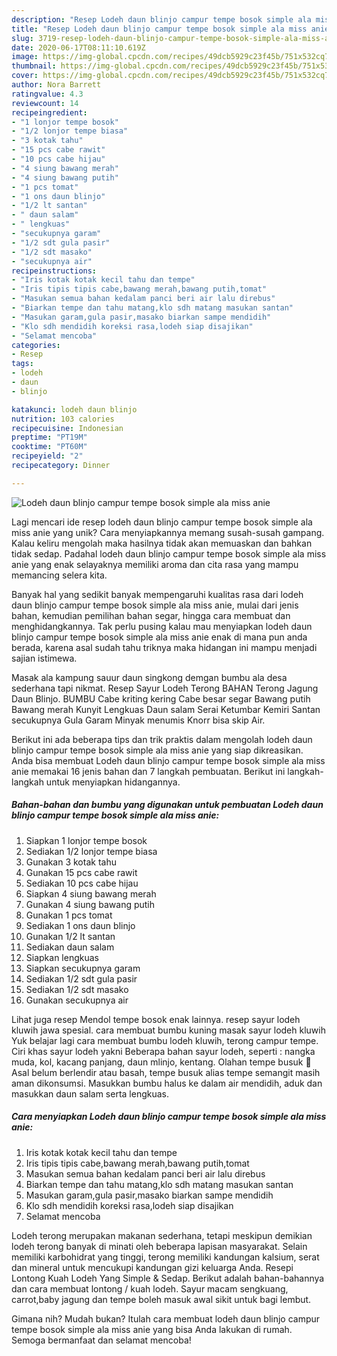 ```yaml
---
description: "Resep Lodeh daun blinjo campur tempe bosok simple ala miss anie Anti Gagal"
title: "Resep Lodeh daun blinjo campur tempe bosok simple ala miss anie Anti Gagal"
slug: 3719-resep-lodeh-daun-blinjo-campur-tempe-bosok-simple-ala-miss-anie-anti-gagal
date: 2020-06-17T08:11:10.619Z
image: https://img-global.cpcdn.com/recipes/49dcb5929c23f45b/751x532cq70/lodeh-daun-blinjo-campur-tempe-bosok-simple-ala-miss-anie-foto-resep-utama.jpg
thumbnail: https://img-global.cpcdn.com/recipes/49dcb5929c23f45b/751x532cq70/lodeh-daun-blinjo-campur-tempe-bosok-simple-ala-miss-anie-foto-resep-utama.jpg
cover: https://img-global.cpcdn.com/recipes/49dcb5929c23f45b/751x532cq70/lodeh-daun-blinjo-campur-tempe-bosok-simple-ala-miss-anie-foto-resep-utama.jpg
author: Nora Barrett
ratingvalue: 4.3
reviewcount: 14
recipeingredient:
- "1 lonjor tempe bosok"
- "1/2 lonjor tempe biasa"
- "3 kotak tahu"
- "15 pcs cabe rawit"
- "10 pcs cabe hijau"
- "4 siung bawang merah"
- "4 siung bawang putih"
- "1 pcs tomat"
- "1 ons daun blinjo"
- "1/2 lt santan"
- " daun salam"
- " lengkuas"
- "secukupnya garam"
- "1/2 sdt gula pasir"
- "1/2 sdt masako"
- "secukupnya air"
recipeinstructions:
- "Iris kotak kotak kecil tahu dan tempe"
- "Iris tipis tipis cabe,bawang merah,bawang putih,tomat"
- "Masukan semua bahan kedalam panci beri air lalu direbus"
- "Biarkan tempe dan tahu matang,klo sdh matang masukan santan"
- "Masukan garam,gula pasir,masako biarkan sampe mendidih"
- "Klo sdh mendidih koreksi rasa,lodeh siap disajikan"
- "Selamat mencoba"
categories:
- Resep
tags:
- lodeh
- daun
- blinjo

katakunci: lodeh daun blinjo 
nutrition: 103 calories
recipecuisine: Indonesian
preptime: "PT19M"
cooktime: "PT60M"
recipeyield: "2"
recipecategory: Dinner

---
```



![Lodeh daun blinjo campur tempe bosok simple ala miss anie](https://img-global.cpcdn.com/recipes/49dcb5929c23f45b/751x532cq70/lodeh-daun-blinjo-campur-tempe-bosok-simple-ala-miss-anie-foto-resep-utama.jpg)

Lagi mencari ide resep lodeh daun blinjo campur tempe bosok simple ala miss anie yang unik? Cara menyiapkannya memang susah-susah gampang. Kalau keliru mengolah maka hasilnya tidak akan memuaskan dan bahkan tidak sedap. Padahal lodeh daun blinjo campur tempe bosok simple ala miss anie yang enak selayaknya memiliki aroma dan cita rasa yang mampu memancing selera kita.

Banyak hal yang sedikit banyak mempengaruhi kualitas rasa dari lodeh daun blinjo campur tempe bosok simple ala miss anie, mulai dari jenis bahan, kemudian pemilihan bahan segar, hingga cara membuat dan menghidangkannya. Tak perlu pusing kalau mau menyiapkan lodeh daun blinjo campur tempe bosok simple ala miss anie enak di mana pun anda berada, karena asal sudah tahu triknya maka hidangan ini mampu menjadi sajian istimewa.

Masak ala kampung sauur daun singkong demgan bumbu ala desa sederhana tapi nikmat. Resep Sayur Lodeh Terong BAHAN Terong Jagung Daun Blinjo. BUMBU Cabe kriting kering Cabe besar segar Bawang putih Bawang merah Kunyit Lengkuas Daun salam Serai Ketumbar Kemiri Santan secukupnya Gula Garam Minyak menumis Knorr bisa skip Air.


Berikut ini ada beberapa tips dan trik praktis dalam mengolah lodeh daun blinjo campur tempe bosok simple ala miss anie yang siap dikreasikan. Anda bisa membuat Lodeh daun blinjo campur tempe bosok simple ala miss anie memakai 16 jenis bahan dan 7 langkah pembuatan. Berikut ini langkah-langkah untuk menyiapkan hidangannya.

<!--inarticleads1-->

##### Bahan-bahan dan bumbu yang digunakan untuk pembuatan Lodeh daun blinjo campur tempe bosok simple ala miss anie:

1. Siapkan 1 lonjor tempe bosok
1. Sediakan 1/2 lonjor tempe biasa
1. Gunakan 3 kotak tahu
1. Gunakan 15 pcs cabe rawit
1. Sediakan 10 pcs cabe hijau
1. Siapkan 4 siung bawang merah
1. Gunakan 4 siung bawang putih
1. Gunakan 1 pcs tomat
1. Sediakan 1 ons daun blinjo
1. Gunakan 1/2 lt santan
1. Sediakan  daun salam
1. Siapkan  lengkuas
1. Siapkan secukupnya garam
1. Sediakan 1/2 sdt gula pasir
1. Sediakan 1/2 sdt masako
1. Gunakan secukupnya air


Lihat juga resep Mendol tempe bosok enak lainnya. resep sayur lodeh kluwih jawa spesial. cara membuat bumbu kuning masak sayur lodeh kluwih Yuk belajar lagi cara membuat bumbu lodeh kluwih, terong campur tempe. Ciri khas sayur lodeh yakni Beberapa bahan sayur lodeh, seperti : nangka muda, kol, kacang panjang, daun mlinjo, kentang. Olahan tempe busuk 🍳 Asal belum berlendir atau basah, tempe busuk alias tempe semangit masih aman dikonsumsi. Masukkan bumbu halus ke dalam air mendidih, aduk dan masukkan daun salam serta lengkuas. 

<!--inarticleads2-->

##### Cara menyiapkan Lodeh daun blinjo campur tempe bosok simple ala miss anie:

1. Iris kotak kotak kecil tahu dan tempe
1. Iris tipis tipis cabe,bawang merah,bawang putih,tomat
1. Masukan semua bahan kedalam panci beri air lalu direbus
1. Biarkan tempe dan tahu matang,klo sdh matang masukan santan
1. Masukan garam,gula pasir,masako biarkan sampe mendidih
1. Klo sdh mendidih koreksi rasa,lodeh siap disajikan
1. Selamat mencoba


Lodeh terong merupakan makanan sederhana, tetapi meskipun demikian lodeh terong banyak di minati oleh beberapa lapisan masyarakat. Selain memiliki karbohidrat yang tinggi, terong memiliki kandungan kalsium, serat dan mineral untuk mencukupi kandungan gizi keluarga Anda. Resepi Lontong Kuah Lodeh Yang Simple &amp; Sedap. Berikut adalah bahan-bahannya dan cara membuat lontong / kuah lodeh. Sayur macam sengkuang, carrot,baby jagung dan tempe boleh masuk awal sikit untuk bagi lembut. 

Gimana nih? Mudah bukan? Itulah cara membuat lodeh daun blinjo campur tempe bosok simple ala miss anie yang bisa Anda lakukan di rumah. Semoga bermanfaat dan selamat mencoba!
